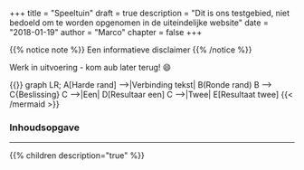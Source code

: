 +++
title = "Speeltuin"
draft = true
description = "Dit is ons testgebied, niet bedoeld om te worden opgenomen in de uiteindelijke website"
date = "2018-01-19"
author = "Marco"
chapter = false
+++

{{% notice note %}}
Een informatieve disclaimer
{{% /notice %}}

Werk in uitvoering - kom aub later terug! :smile:

{{<mermaid align="left">}}
graph LR;
    A[Harde rand] -->|Verbinding tekst| B(Ronde rand)
    B --> C{Beslissing}
    C -->|Een| D[Resultaar een]
    C -->|Twee| E[Resultaat twee]
{{< /mermaid >}}

### Inhoudsopgave
---
{{% children description="true" %}}